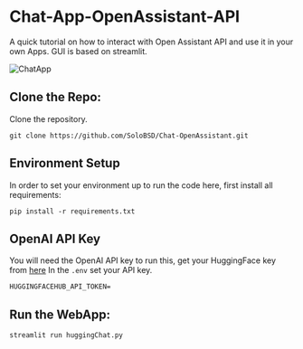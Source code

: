 # Chat-App-OpenAssistant-API
A quick tutorial on how to interact with Open Assistant API and use it in your own Apps. GUI is based on streamlit. 

![ChatApp](https://github.com/PromtEngineer/Chat-App-OpenAssistant-API/assets/134474669/dbcd36be-55f5-44e6-b3e7-1c1eb110d854)


## Clone the Repo:
Clone the repository. 
```shell
git clone https://github.com/SoloBSD/Chat-OpenAssistant.git
```

## Environment Setup
In order to set your environment up to run the code here, first install all requirements:

```shell
pip install -r requirements.txt
```

## OpenAI API Key 

You will need the OpenAI API key to run this, get your HuggingFace key from [here](https://huggingface.co/settings/tokens)
In the `.env` set your API key. 

```shell
HUGGINGFACEHUB_API_TOKEN=
```

## Run the WebApp:

```shell
streamlit run huggingChat.py
```
